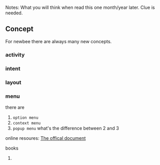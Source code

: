 Notes: What you will think when read this one month/year later. Clue is needed.

## Concept
For newbee there are always many new concepts.
### activity
### intent
### layout
### menu
there are 
1. `option menu`
2. `context menu`
3. `popup menu`
what's the difference between 2 and 3


online resoures:
[The offical document](https://developer.android.google.cn)

books
1. <The first line code>
